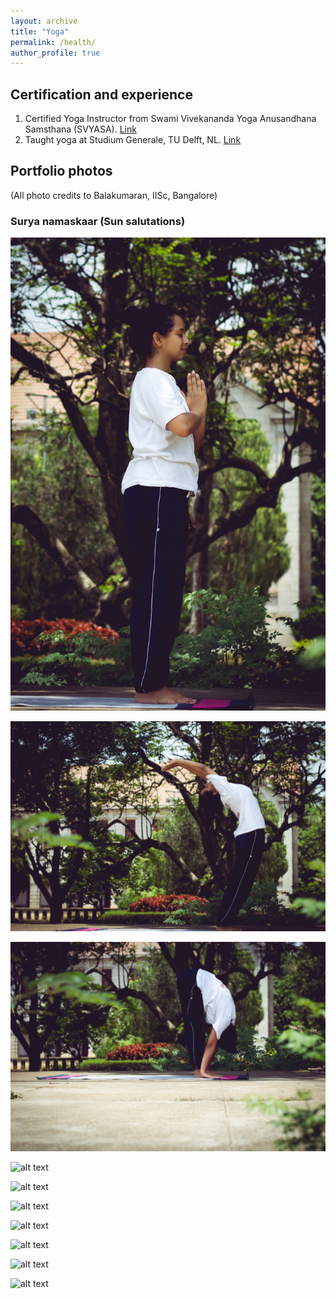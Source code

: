```yaml
---
layout: archive
title: "Yoga"
permalink: /health/
author_profile: true
---
```


## Certification and experience

1. Certified Yoga Instructor from Swami Vivekananda Yoga Anusandhana Samsthana (SVYASA). [Link](https://svyasa.edu.in/)
2. Taught yoga at Studium Generale, TU Delft, NL. [Link](https://sg.tudelft.nl/weekly-events/yoga-meditation-sessions/)

## Portfolio photos 
(All photo credits to Balakumaran, IISc, Bangalore) 

### Surya namaskaar (Sun salutations)

![alt text](/images/blog_images/yoga_portfolio/IMG_1365.jpg)<br/> 

![alt text](/images/blog_images/yoga_portfolio/IMG_1366.jpg)<br/> 

![alt text](/images/blog_images/yoga_portfolio/IMG_1370.jpg)<br/> 

![alt text](/images/blog_images/yoga_portfolio/IMG_1473.jpg)<br/> 

![alt text](/images/blog_images/yoga_portfolio/IMG_1477.jpg)<br/> 

![alt text](/images/blog_images/yoga_portfolio/IMG_1480.jpg)<br/> 

![alt text](/images/blog_images/yoga_portfolio/IMG_1483.jpg)<br/> 

![alt text](/images/blog_images/yoga_portfolio/IMG_1486.jpg)<br/>

![alt text](/images/blog_images/yoga_portfolio/IMG_1487.jpg)<br/>


![alt text](/images/blog_images/yoga_portfolio/IMG_1489.jpg)<br/>